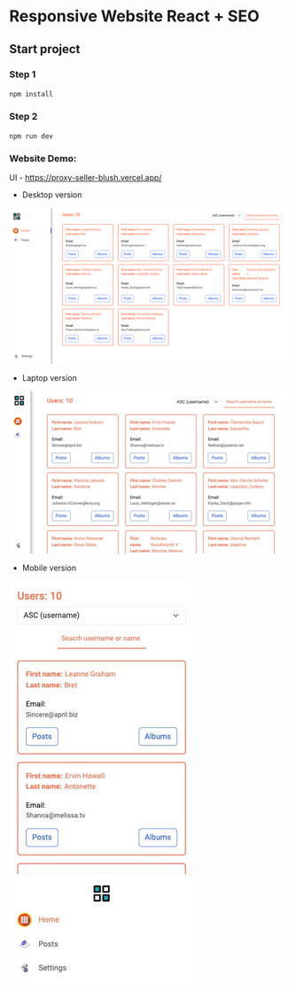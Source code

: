 # Responsive Website React + SEO

## Start project

### Step 1

`npm install`

### Step 2

`npm run dev`

### Website Demo:

UI - https://proxy-seller-blush.vercel.app/

- Desktop version

![Responsive Desktop website](src/assets/images/desktop-full.png)

- Laptop version

![Responsive Desktop website](src/assets/images/laptop-short.jpg)

- Mobile version

![Responsive Desktop website](src/assets/images/mobile-full.jpg)